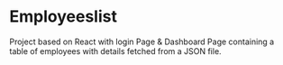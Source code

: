 # Employeeslist
Project based on React with login Page &amp; Dashboard Page containing a table of employees with details fetched from a JSON file.
